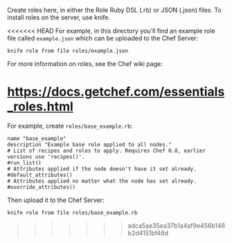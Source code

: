 Create roles here, in either the Role Ruby DSL (.rb) or JSON (.json) files. To install roles on the server, use knife.

<<<<<<< HEAD
For example, in this directory you'll find an example role file called `example.json` which can be uploaded to the Chef Server:
    
    knife role from file roles/example.json

For more information on roles, see the Chef wiki page:
                               
https://docs.getchef.com/essentials_roles.html
=======
For example, create `roles/base_example.rb`:

    name "base_example"
    description "Example base role applied to all nodes."
    # List of recipes and roles to apply. Requires Chef 0.8, earlier versions use 'recipes()'.
    #run_list()
    # Attributes applied if the node doesn't have it set already.
    #default_attributes()
    # Attributes applied no matter what the node has set already.
    #override_attributes()

Then upload it to the Chef Server:
    
    knife role from file roles/base_example.rb
>>>>>>> adca5ae35ea37b1a4af9e456b146b2d4151bf46d
